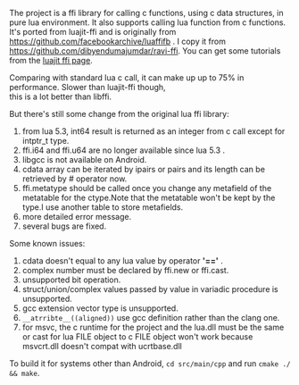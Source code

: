 The project is a ffi library for calling c functions, using c data structures, in pure lua environment. It also supports
calling lua function from c functions. It's ported from luajit-ffi and is originally from 
https://github.com/facebookarchive/luaffifb . I copy it from https://github.com/dibyendumajumdar/ravi-ffi.
You can get some tutorials from the [luajit ffi page](http://luajit.org/ext_ffi.html).

Comparing with standard lua c call, it can make up up to 75% in performance. Slower than luajit-ffi though,  
 this is a lot better than libffi.

But there's still some change from the original lua ffi library:
 
1. from lua 5.3, int64 result is returned as an integer from c call except for intptr_t type.
1. ffi.i64 and ffi.u64 are no longer available since lua 5.3 .
1. libgcc is not available on Android.
1. cdata array can be iterated by ipairs or pairs and its length can be retrieved by # operator now.
1. ffi.metatype should be called once you change any metafield of the metatable for the ctype.Note that the metatable won't be kept by the type.I use another table to store metafields.
1. more detailed error message.
1. several bugs are fixed.

Some known issues:

1. cdata doesn't equal to any lua value by operator **'=='** .
1. complex number must be declared by ffi.new or ffi.cast.
1. unsupported bit operation.
1. struct/union/complex values passed by value in variadic procedure is unsupported.
1. gcc extension vector type is unsupported.
1. `__atrribte__((aligned))` use gcc definition rather than the clang one.
1. for msvc, the c runtime for the project and the lua.dll must be the same or
   cast for lua FILE object to c FILE object won't work because msvcrt.dll doesn't compat with ucrtbase.dll



To build it for systems other than Android, `cd src/main/cpp` and run `cmake ./ && make`.
